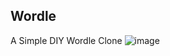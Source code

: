 ## Wordle
A Simple DIY Wordle Clone
![image](https://github.com/noctkun/Swift/assets/110219756/57feb6fc-ce6c-4d10-8636-f6e168f5aad6)

